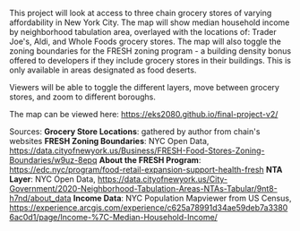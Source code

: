 This project will look at access to three chain grocery stores of varying affordability in New York City. The map will show median household income by neighborhood tabulation area, overlayed with the locations of: Trader Joe's, Aldi, and Whole Foods grocery stores. The map will also toggle the zoning boundaries for the FRESH zoning program - a building density bonus offered to developers if they include grocery stores in their buildings. This is only available in areas designated as food deserts. 

Viewers will be able to toggle the different layers, move between grocery stores, and zoom to different boroughs. 

The map can be viewed here: https://eks2080.github.io/final-project-v2/ 

Sources: 
**Grocery Store Locations**: gathered by author from chain's websites
**FRESH Zoning Boundaries**: NYC Open Data, https://data.cityofnewyork.us/Business/FRESH-Food-Stores-Zoning-Boundaries/w9uz-8epq 
**About the FRESH Program**: https://edc.nyc/program/food-retail-expansion-support-health-fresh
**NTA Layer**: NYC Open Data, https://data.cityofnewyork.us/City-Government/2020-Neighborhood-Tabulation-Areas-NTAs-Tabular/9nt8-h7nd/about_data 
**Income Data**: NYC Population Mapviewer from US Census, https://experience.arcgis.com/experience/c625a78991d34ae59deb7a33806ac0d1/page/Income-%7C-Median-Household-Income/ 

